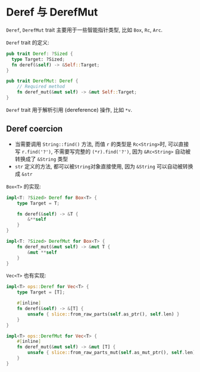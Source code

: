 
# Deref 与 DerefMut

`Deref`, `DerefMut` trait 主要用于一些智能指针类型, 比如 `Box`, `Rc`, `Arc`.

`Deref` trait 的定义:
```rust
pub trait Deref: ?Sized {
  type Target: ?Sized;
  fn deref(&self) -> &Self::Target;
}

pub trait DerefMut: Deref {
    // Required method
    fn deref_mut(&mut self) -> &mut Self::Target;
}
```

`Deref` trait 用于解析引用 (dereference) 操作, 比如 `*v`.

## Deref coercion
- 当需要调用 `String::find()` 方法, 而值 `r` 的类型是 `Rc<String>`时, 可以直接写 `r.find('?')`,
不需要写完整的 `(*r).find('?')`, 因为 `&Rc<String>` 自动被转换成了 `&String` 类型
- `str` 定义的方法, 都可以被`String`对象直接使用, 因为 `&String` 可以自动被转换成 `&str`

`Box<T>` 的实现:
```rust
impl<T: ?Sized> Deref for Box<T> {
    type Target = T;

    fn deref(&self) -> &T {
        &**self
    }
}

impl<T: ?Sized> DerefMut for Box<T> {
    fn deref_mut(&mut self) -> &mut T {
        &mut **self
    }
}
```

`Vec<T>` 也有实现:
```rust
impl<T> ops::Deref for Vec<T> {
    type Target = [T];

    #[inline]
    fn deref(&self) -> &[T] {
        unsafe { slice::from_raw_parts(self.as_ptr(), self.len) }
    }
}

impl<T> ops::DerefMut for Vec<T> {
    #[inline]
    fn deref_mut(&mut self) -> &mut [T] {
        unsafe { slice::from_raw_parts_mut(self.as_mut_ptr(), self.len) }
    }
}

```
